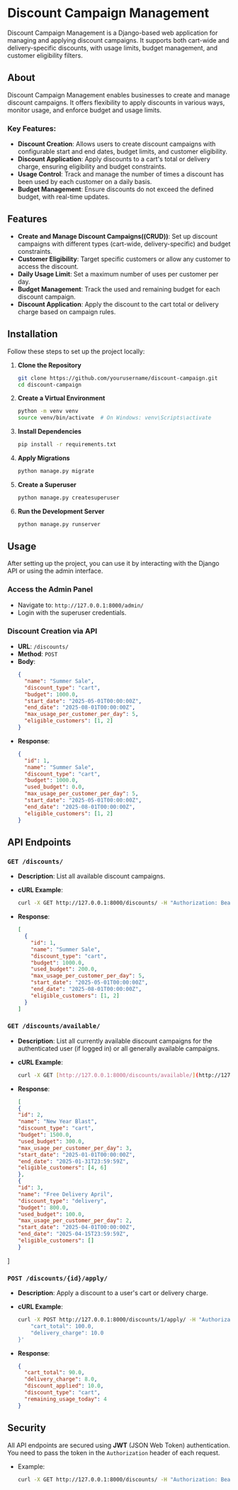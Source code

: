 # Discount Campaign Management

Discount Campaign Management is a Django-based web application for managing and applying discount campaigns. It supports both cart-wide and delivery-specific discounts, with usage limits, budget management, and customer eligibility filters.

## About

Discount Campaign Management enables businesses to create and manage discount campaigns. It offers flexibility to apply discounts in various ways, monitor usage, and enforce budget and usage limits.

### Key Features:
- **Discount Creation**: Allows users to create discount campaigns with configurable start and end dates, budget limits, and customer eligibility.
- **Discount Application**: Apply discounts to a cart's total or delivery charge, ensuring eligibility and budget constraints.
- **Usage Control**: Track and manage the number of times a discount has been used by each customer on a daily basis.
- **Budget Management**: Ensure discounts do not exceed the defined budget, with real-time updates.

## Features

- **Create and Manage Discount Campaigns((CRUD))**: Set up discount campaigns with different types (cart-wide, delivery-specific) and budget constraints.
- **Customer Eligibility**: Target specific customers or allow any customer to access the discount.
- **Daily Usage Limit**: Set a maximum number of uses per customer per day.
- **Budget Management**: Track the used and remaining budget for each discount campaign.
- **Discount Application**: Apply the discount to the cart total or delivery charge based on campaign rules.
  
## Installation

Follow these steps to set up the project locally:

1. **Clone the Repository**
    ```bash
    git clone https://github.com/yourusername/discount-campaign.git
    cd discount-campaign
    ```

2. **Create a Virtual Environment**
    ```bash
    python -m venv venv
    source venv/bin/activate  # On Windows: venv\Scripts\activate
    ```

3. **Install Dependencies**
    ```bash
    pip install -r requirements.txt
    ```

4. **Apply Migrations**
    ```bash
    python manage.py migrate
    ```

5. **Create a Superuser**
    ```bash
    python manage.py createsuperuser
    ```

6. **Run the Development Server**
    ```bash
    python manage.py runserver
    ```

## Usage

After setting up the project, you can use it by interacting with the Django API or using the admin interface.

### Access the Admin Panel

- Navigate to: `http://127.0.0.1:8000/admin/`
- Login with the superuser credentials.



### Discount Creation via API

- **URL**: `/discounts/`
- **Method**: `POST`
- **Body**:
    ```json
    {
      "name": "Summer Sale",
      "discount_type": "cart",
      "budget": 1000.0,
      "start_date": "2025-05-01T00:00:00Z",
      "end_date": "2025-08-01T00:00:00Z",
      "max_usage_per_customer_per_day": 5,
      "eligible_customers": [1, 2]
    }
    ```
- **Response**:
    ```json
    {
      "id": 1,
      "name": "Summer Sale",
      "discount_type": "cart",
      "budget": 1000.0,
      "used_budget": 0.0,
      "max_usage_per_customer_per_day": 5,
      "start_date": "2025-05-01T00:00:00Z",
      "end_date": "2025-08-01T00:00:00Z",
      "eligible_customers": [1, 2]
    }
    ```

## API Endpoints

### `GET /discounts/`
- **Description**: List all available discount campaigns.
- **cURL Example**:
    ```bash
    curl -X GET http://127.0.0.1:8000/discounts/ -H "Authorization: Bearer <JWT_TOKEN>"
    ```

- **Response**:
    ```json
    [
      {
        "id": 1,
        "name": "Summer Sale",
        "discount_type": "cart",
        "budget": 1000.0,
        "used_budget": 200.0,
        "max_usage_per_customer_per_day": 5,
        "start_date": "2025-05-01T00:00:00Z",
        "end_date": "2025-08-01T00:00:00Z",
        "eligible_customers": [1, 2]
      }
    ]
    ```

### `GET /discounts/available/`

- **Description**: List all currently available discount campaigns for the authenticated user (if logged in) or all generally available campaigns.

- **cURL Example**:
  ```bash
  curl -X GET [http://127.0.0.1:8000/discounts/available/](http://127.0.0.1:8000/discounts/available/) -H "Authorization: Bearer <JWT_TOKEN>"
- **Response**:
    ```json
  [
  {
    "id": 2,
    "name": "New Year Blast",
    "discount_type": "cart",
    "budget": 1500.0,
    "used_budget": 300.0,
    "max_usage_per_customer_per_day": 3,
    "start_date": "2025-01-01T00:00:00Z",
    "end_date": "2025-01-31T23:59:59Z",
    "eligible_customers": [4, 6]
  },
  {
    "id": 3,
    "name": "Free Delivery April",
    "discount_type": "delivery",
    "budget": 800.0,
    "used_budget": 100.0,
    "max_usage_per_customer_per_day": 2,
    "start_date": "2025-04-01T00:00:00Z",
    "end_date": "2025-04-15T23:59:59Z",
    "eligible_customers": []
  }
]


### `POST /discounts/{id}/apply/`
- **Description**: Apply a discount to a user's cart or delivery charge.
- **cURL Example**:
    ```bash
    curl -X POST http://127.0.0.1:8000/discounts/1/apply/ -H "Authorization: Bearer <JWT_TOKEN>" -H "Content-Type: application/json" -d '{
        "cart_total": 100.0,
        "delivery_charge": 10.0
    }'
    ```

- **Response**:
    ```json
    {
      "cart_total": 90.0,
      "delivery_charge": 8.0,
      "discount_applied": 10.0,
      "discount_type": "cart",
      "remaining_usage_today": 4
    }
    ```

## Security

All API endpoints are secured using **JWT** (JSON Web Token) authentication. You need to pass the token in the `Authorization` header of each request.

- Example:
    ```bash
    curl -X GET http://127.0.0.1:8000/discounts/ -H "Authorization: Bearer <JWT_TOKEN>"
    ```

